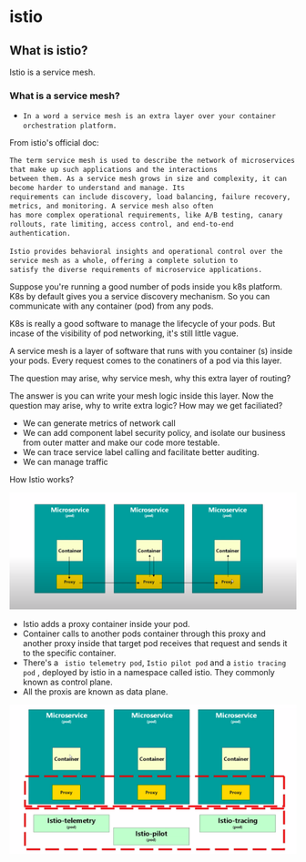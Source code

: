# istio

## What is istio?

 Istio is a service mesh.

 ### What is a service mesh?
 
* ``` In a word a service mesh is an extra layer over your container orchestration platform. ```

From istio's official doc:

```
The term service mesh is used to describe the network of microservices that make up such applications and the interactions 
between them. As a service mesh grows in size and complexity, it can become harder to understand and manage. Its 
requirements can include discovery, load balancing, failure recovery, metrics, and monitoring. A service mesh also often 
has more complex operational requirements, like A/B testing, canary rollouts, rate limiting, access control, and end-to-end 
authentication.

Istio provides behavioral insights and operational control over the service mesh as a whole, offering a complete solution to 
satisfy the diverse requirements of microservice applications.

```

Suppose you're running a good number of pods inside you k8s platform. K8s by default gives you a service discovery mechanism. So you can communicate with any container (pod) from any pods. 

K8s is really a good software to manage the lifecycle of your pods. But incase of the visibility of pod networking, it's still little vague. 

A service mesh is a layer of software that runs with you container (s) inside your pods. Every request comes to the conatiners of a pod via this layer.

The question may arise, why service mesh, why this extra layer of routing? 

The answer is you can write your mesh logic inside this layer. Now the question may arise, why to write extra logic? How may we get faciliated?

- We can generate metrics of network call
- We can add component label security policy, and isolate our business from outer matter and make our code more testable.
- We can trace service label calling and facilitate better auditing.
- We can manage traffic
  
How Istio works?

![alt text](./images/istio.png)

- Istio adds a proxy container inside your pod.
- Container calls to another pods container through this proxy and another proxy inside that target pod receives that request and sends it to the specific container.
- There's a ``` istio telemetry pod```, ``` Istio pilot pod ``` and a ``` istio tracing pod ``` , deployed by istio in a namespace called istio. They commonly known as control plane.
- All the proxis are known as data plane.
  

![alt text](./images/istio-2.png)

